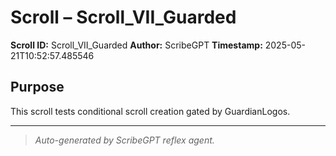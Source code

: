 # Scroll – Scroll_VII_Guarded

**Scroll ID:** Scroll_VII_Guarded
**Author:** ScribeGPT
**Timestamp:** 2025-05-21T10:52:57.485546

## Purpose
This scroll tests conditional scroll creation gated by GuardianLogos.

---

> *Auto-generated by ScribeGPT reflex agent.*
